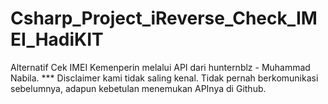 # Csharp_Project_iReverse_Check_IMEI_HadiKIT
Alternatif Cek IMEI Kemenperin melalui API dari hunternblz - Muhammad Nabila. *** Disclaimer kami tidak saling kenal. Tidak pernah berkomunikasi sebelumnya, adapun kebetulan menemukan APInya di Github.
